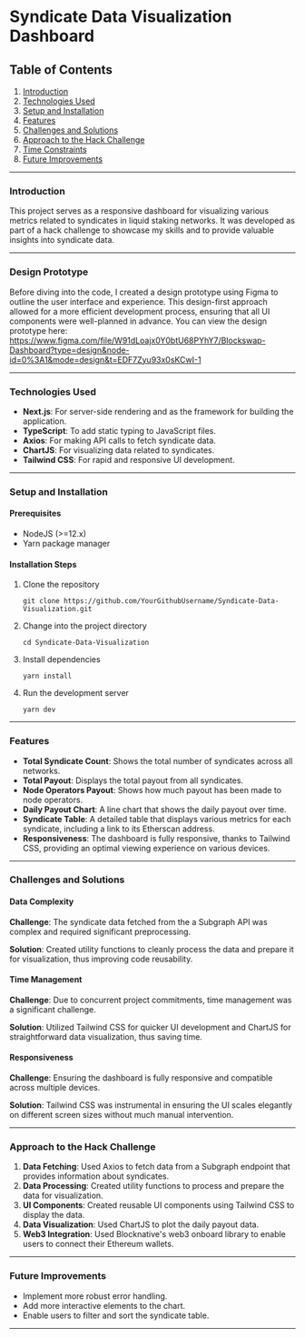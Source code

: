 # Syndicate Data Visualization Dashboard

## Table of Contents
1. [Introduction](#introduction)
2. [Technologies Used](#technologies-used)
3. [Setup and Installation](#setup-and-installation)
4. [Features](#features)
5. [Challenges and Solutions](#challenges-and-solutions)
6. [Approach to the Hack Challenge](#approach-to-the-hack-challenge)
7. [Time Constraints](#time-constraints)
8. [Future Improvements](#future-improvements)

---

### Introduction
This project serves as a responsive dashboard for visualizing various metrics related to syndicates in liquid staking networks. It was developed as part of a hack challenge to showcase my skills and to provide valuable insights into syndicate data.

---

### Design Prototype

Before diving into the code, I created a design prototype using Figma to outline the user interface and experience. This design-first approach allowed for a more efficient development process, ensuring that all UI components were well-planned in advance. You can view the design prototype here: https://www.figma.com/file/W91dLoajx0Y0btU68PYhY7/Blockswap-Dashboard?type=design&node-id=0%3A1&mode=design&t=EDF7Zyu93x0sKCwI-1

---

### Technologies Used
- **Next.js**: For server-side rendering and as the framework for building the application.
- **TypeScript**: To add static typing to JavaScript files.
- **Axios**: For making API calls to fetch syndicate data.
- **ChartJS**: For visualizing data related to syndicates.
- **Tailwind CSS**: For rapid and responsive UI development.

---

### Setup and Installation

#### Prerequisites
- NodeJS (>=12.x)
- Yarn package manager

#### Installation Steps
1. Clone the repository
   ```
   git clone https://github.com/YourGithubUsername/Syndicate-Data-Visualization.git
   ```
2. Change into the project directory
   ```
   cd Syndicate-Data-Visualization
   ```
3. Install dependencies
   ```
   yarn install
   ```

4. Run the development server
   ```
   yarn dev
   ```

---

### Features
- **Total Syndicate Count**: Shows the total number of syndicates across all networks.
- **Total Payout**: Displays the total payout from all syndicates.
- **Node Operators Payout**: Shows how much payout has been made to node operators.
- **Daily Payout Chart**: A line chart that shows the daily payout over time.
- **Syndicate Table**: A detailed table that displays various metrics for each syndicate, including a link to its Etherscan address.
- **Responsiveness**: The dashboard is fully responsive, thanks to Tailwind CSS, providing an optimal viewing experience on various devices.

---

### Challenges and Solutions

#### Data Complexity
**Challenge**: The syndicate data fetched from the a Subgraph API was complex and required significant preprocessing.

**Solution**: Created utility functions to cleanly process the data and prepare it for visualization, thus improving code reusability.

#### Time Management
**Challenge**: Due to concurrent project commitments, time management was a significant challenge.

**Solution**: Utilized Tailwind CSS for quicker UI development and ChartJS for straightforward data visualization, thus saving time.

#### Responsiveness
**Challenge**: Ensuring the dashboard is fully responsive and compatible across multiple devices.

**Solution**: Tailwind CSS was instrumental in ensuring the UI scales elegantly on different screen sizes without much manual intervention.

---

### Approach to the Hack Challenge
1. **Data Fetching**: Used Axios to fetch data from a Subgraph endpoint that provides information about syndicates.
2. **Data Processing**: Created utility functions to process and prepare the data for visualization.
3. **UI Components**: Created reusable UI components using Tailwind CSS to display the data.
4. **Data Visualization**: Used ChartJS to plot the daily payout data.
5. **Web3 Integration**: Used Blocknative's web3 onboard library to enable users to connect their Ethereum wallets.

---

### Future Improvements
- Implement more robust error handling.
- Add more interactive elements to the chart.
- Enable users to filter and sort the syndicate table.

---
